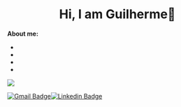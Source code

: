 <h1 align="center">Hi, I am Guilherme👋</h1>

**About me:**

* 
*
*
*
<img src="{https://img.shields.io/badge/Gmail-D14836?style=for-the-badge&logo=gmail&logoColor=white}" />

[![Gmail Badge](https://img.shields.io/badge/Gmail-D14836?style=for-the-badge&logo=gmail&logoColor=white)](guilhermegianluppi@gmail.com)[![Linkedin Badge](https://img.shields.io/badge/LinkedIn-0077B5?style=for-the-badge&logo=linkedin&logoColor=white)](https://www.linkedin.com/in/guilherme-gianluppi-moura-264b43207/)



